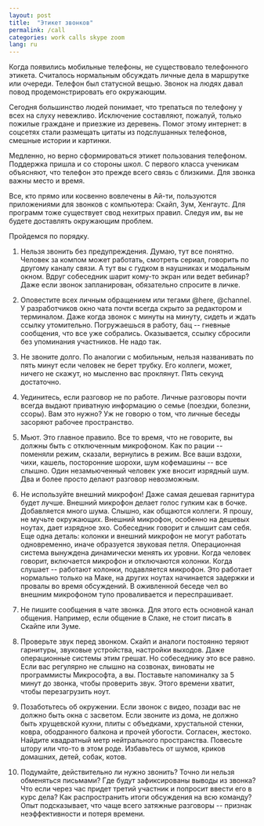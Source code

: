 ```yaml
---
layout: post
title:  "Этикет звонков"
permalink: /call
categories: work calls skype zoom
lang: ru
---
```


Когда появились мобильные телефоны, не существовало телефонного
этикета. Считалось нормальным обсуждать личные дела в маршрутке или
очереди. Телефон был статусной вещью. Звонок на людях давал повод
продемонстрировать его окружающим.

Сегодня большинство людей понимает, что трепаться по телефону у всех на слуху
невежливо. Исключение составляют, пожалуй, только пожилые граждане и приезжие из
деревень. Помог этому интернет: в соцсетях стали размещать цитаты из
подслушанных телефонов, смешные истории и картинки.

Медленно, но верно сформироваться этикет пользования телефоном. Поддержка пришла
и со стороны школ. С первого класса ученикам объясняют, что телефон это прежде
всего связь с близкими. Для звонка важны место и время.

Все, кто прямо или косвенно вовлечены в Ай-ти, пользуются приложениями для
звонков с компьютера: Скайп, Зум, Хенгаутс. Для программ тоже существует свод
нехитрых правил. Следуя им, вы не будете доставлять окружающим проблем.

Пройдемся по порядку.

1. Нельзя звонить без предупреждения. Думаю, тут все понятно. Человек за компом
   может работать, смотреть сериал, говорить по другому каналу связи. А тут вы с
   гудком в наушниках и модальным окном. Вдруг собеседник шарит кому-то экран
   или ведет вебинар? Даже если звонок запланирован, обязательно спросите в
   личке.

2. Оповестите всех личным обращением или тегами @here, @channel. У разработчиков
   окно чата почти всегда скрыто за редактором и терминалом. Даже когда звонок с
   минуты на минуту, сидеть и ждать ссылку утомительно. Погружаешься в работу,
   бац -- гневные сообщения, что все уже собрались. Оказывается, ссылку сбросили
   без упоминания участников. Не надо так.


3. Не звоните долго. По аналогии с мобильным, нельзя названивать по пять минут
   если человек не берет трубку. Его коллеги, может, ничего не скажут, но
   мысленно вас проклянут. Пять секунд достаточно.

4. Уединитесь, если разговор не по работе. Личные разговоры почти всегда выдают
   приватную информацию о семье (поездки, болезни, ссоры). Вам это нужно? Уж не
   говорю о том, что личные беседы засоряют рабочее пространство.

5. Мьют. Это главное правило. Все то время, что не говорите, вы должны быть с
   отключенным микрофоном. Как по рации -- поменяли режим, сказали, вернулись в
   режим. Все ваши вздохи, чихи, кашель, посторонние шорохи, шум кофемашины --
   все слышно. Один незамьюченный человек уже вносит изрядный шум. Два и более
   просто делают разговор невозможным.

6. Не используйте внешний микрофон! Даже самая дешевая гарнитура будет
   лучше. Внешний микрофон делает голос гулким как в бочке. Добавляется много
   шума. Слышно, как общаются коллеги. Я прошу, не мучьте окружающих. Внешний
   микрофон, особенно на дешевых ноутах, дает изрядное эхо. Собеседник говорит и
   слышит сам себя. Еще одна деталь: колонки и внешний микрофон не могут
   работать одновременно, иначе образуется звуковая петля. Операционная система
   вынуждена динамически менять их уровни. Когда человек говорит, включается
   микрофон и отключаются колонки. Когда слушает -- работают колонки,
   подавляется микрофон. Это работает нормально только на Маке, на других ноутах
   начинается задержки и провалы во время обсуждений. В оживленной беседе чел во
   внешним микрофоном тупо проваливается и переспрашивает.

7. Не пишите сообщения в чате звонка. Для этого есть основной канал
   общения. Например, если общение в Слаке, не стоит писать в Скайпе или Зуме.

8. Проверьте звук перед звонком. Скайп и аналоги постоянно теряют гарнитуры,
   звуковые устройства, настройки выходов. Даже операционные системы этим
   грешат. Но собеседнику это все равно. Если вас регулярно не слышно на
   созвонах, виноваты не программисты Микрософта, а вы. Поставьте напоминалку за
   5 минут до звонка, чтобы проверить звук. Этого времени хватит, чтобы
   перезагрузить ноут.

9. Позаботьтесь об окружении. Если звонок с видео, позади вас не должно быть
   окна с засветом. Если звоните из дома, не должно быть хрущевской кухни, плиты
   с объедками, хрустальной стенки, ковра, ободранного балкона и прочей
   убогости. Согласен, жестоко. Найдите квадратный метр нейтрального
   пространства. Повесьте штору или что-то в этом роде. Избавьтесь от шумов,
   криков домашних, детей, собак, котов.

10. Подумайте, действительно ли нужно звонить? Точно ли нельзя обменяться
    письмами?  Где будут зафиксированы выводы из звонка? Что если через час
    придет третий участник и попросит ввести его в курс дела? Как распространить
    итоги обсуждения на всю команду? Опыт подсказывает, что чаще всего затяжные
    разговоры -- признак неэффективности и потеря времени.
